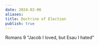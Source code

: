 ```yaml
---
date: 2024-02-06
aliases: 
title: Doctrine of Election
publish: true
---
```


Romans 9
"Jacob I loved, but Esau I hated"